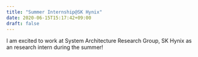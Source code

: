```yaml
---
title: "Summer Internship@SK Hynix"
date: 2020-06-15T15:17:42+09:00
draft: false
---
```

I am excited to work at System Architecture Research Group, SK Hynix as an research intern during the summer!

